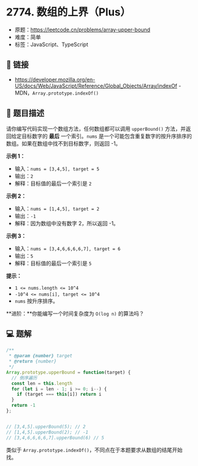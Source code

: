 # 2774. 数组的上界（Plus）

- 原题：https://leetcode.cn/problems/array-upper-bound
- 难度：简单
- 标签：JavaScript、TypeScript

## 🔗 链接

- https://developer.mozilla.org/en-US/docs/Web/JavaScript/Reference/Global_Objects/Array/indexOf - MDN，`Array.prototype.indexOf()`

## 📝 题目描述

请你编写代码实现一个数组方法，任何数组都可以调用 `upperBound()` 方法，并返回给定目标数字的 **最后** 一个索引。`nums` 是一个可能包含重复数字的按升序排序的数组。如果在数组中找不到目标数字，则返回 -1。

**示例 1：**

- 输入：`nums = [3,4,5], target = 5`
- 输出：`2`
- 解释：目标值的最后一个索引是 `2`

**示例 2：**

- 输入：`nums = [1,4,5], target = 2`
- 输出：`-1`
- 解释：因为数组中没有数字 2，所以返回 -1。

**示例 3：**

- 输入：`nums = [3,4,6,6,6,6,7], target = 6`
- 输出：`5`
- 解释：目标值的最后一个索引是 `5`

**提示：**

- `1 <= nums.length <= 10^4`
- `-10^4 <= nums[i], target <= 10^4`
- `nums` 按升序排序。

**进阶：**你能编写一个时间复杂度为 `O(log n)` 的算法吗？

## 💻 题解

```javascript
/**
 * @param {number} target
 * @return {number}
 */
Array.prototype.upperBound = function(target) {
  // 倒序遍历
  const len = this.length
  for (let i = len - 1; i >= 0; i--) {
    if (target === this[i]) return i
  }
  return -1
};


// [3,4,5].upperBound(5); // 2
// [1,4,5].upperBound(2); // -1
// [3,4,6,6,6,6,7].upperBound(6) // 5
```

类似于 `Array.prototype.indexOf()`，不同点在于本题要求从数组的结尾开始找。
